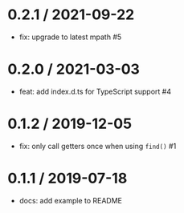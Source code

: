 0.2.1 / 2021-09-22
==================
 * fix: upgrade to latest mpath #5

0.2.0 / 2021-03-03
==================
 * feat: add index.d.ts for TypeScript support #4

0.1.2 / 2019-12-05
==================
 * fix: only call getters once when using `find()` #1

0.1.1 / 2019-07-18
==================
 * docs: add example to README
